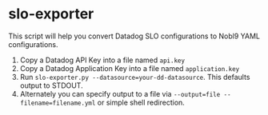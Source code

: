 # slo-exporter

This script will help you convert Datadog SLO configurations to Nobl9
YAML configurations.

1. Copy a Datadog API Key into a file named `api.key`
2. Copy a Datadog Application Key into a file named `application.key`
3. Run `slo-exporter.py --datasource=your-dd-datasource`. This defaults output
   to STDOUT.
4. Alternately you can specify output to a file via
   `--output=file --filename=filename.yml` or simple shell redirection.
